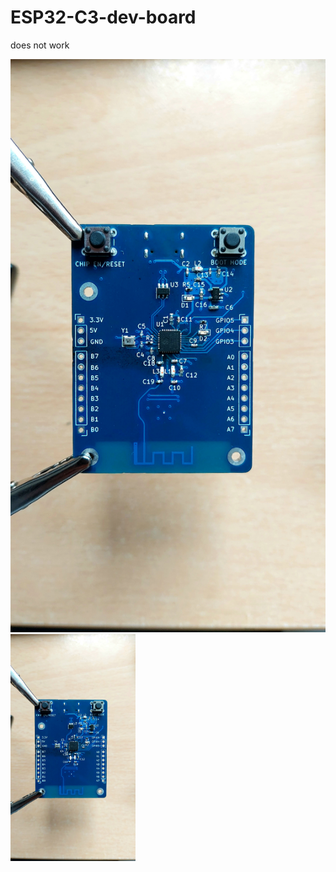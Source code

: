 # ESP32-C3-dev-board

does not work

![alt text](https://github.com/FabulousBastard/ESP32-C3-dev-board/blob/main/20230407_103554.jpg?raw=true)
<img src="https://github.com/FabulousBastard/ESP32-C3-dev-board/blob/main/20230407_103554.jpg" width="200" />
